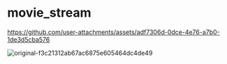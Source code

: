 # movie_stream

https://github.com/user-attachments/assets/adf7306d-0dce-4e76-a7b0-1de3d5cba576

![original-f3c21312ab67ac6875e605464dc4de49](https://github.com/user-attachments/assets/53475df5-9e48-4648-b158-b5fc399813e3)
